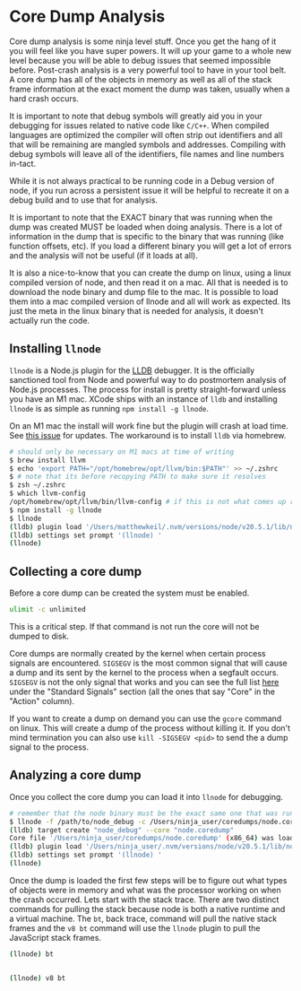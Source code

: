 # Core Dump Analysis

Core dump analysis is some ninja level stuff. Once you get the hang of it you will feel like you have super powers. It will up your game to a whole new level because you will be able to debug issues that seemed impossible before. Post-crash analysis is a very powerful tool to have in your tool belt. A core dump has all of the objects in memory as well as all of the stack frame information at the exact moment the dump was taken, usually when a hard crash occurs.

It is important to note that debug symbols will greatly aid you in your debugging for issues related to native code like `C/C++`. When compiled languages are optimized the compiler will often strip out identifiers and all that will be remaining are mangled symbols and addresses. Compiling with debug symbols will leave all of the identifiers, file names and line numbers in-tact.

While it is not always practical to be running code in a Debug version of node, if you run across a persistent issue it will be helpful to recreate it on a debug build and to use that for analysis.

It is important to note that the EXACT binary that was running when the dump was created MUST be loaded when doing analysis. There is a lot of information in the dump that is specific to the binary that was running (like function offsets, etc). If you load a different binary you will get a lot of errors and the analysis will not be useful (if it loads at all).

It is also a nice-to-know that you can create the dump on linux, using a linux compiled version of node, and then read it on a mac. All that is needed is to download the node binary and dump file to the mac. It is possible to load them into a mac compiled version of llnode and all will work as expected. Its just the meta in the linux binary that is needed for analysis, it doesn't actually run the code.

## Installing `llnode`

`llnode` is a Node.js plugin for the [LLDB](https://lldb.llvm.org/) debugger. It is the officially sanctioned tool from Node and powerful way to do postmortem analysis of Node.js processes. The process for install is pretty straight-forward unless you have an M1 mac. XCode ships with an instance of `lldb` and installing `llnode` is as simple as running `npm install -g llnode`.

On an M1 mac the install will work fine but the plugin will crash at load time. See [this issue](https://github.com/nodejs/llnode/issues/430#issuecomment-1844628224) for updates. The workaround is to install `lldb` via homebrew.

```sh
# should only be necessary on M1 macs at time of writing
$ brew install llvm
$ echo 'export PATH="/opt/homebrew/opt/llvm/bin:$PATH"' >> ~/.zshrc
$ # note that its before recopying PATH to make sure it resolves
$ zsh ~/.zshrc
$ which llvm-config
/opt/homebrew/opt/llvm/bin/llvm-config # if this is not what comes up restart the shell
$ npm install -g llnode
$ llnode
(lldb) plugin load '/Users/matthewkeil/.nvm/versions/node/v20.5.1/lib/node_modules/llnode/llnode.dylib'
(lldb) settings set prompt '(llnode) '
(llnode)
```

## Collecting a core dump

Before a core dump can be created the system must be enabled.

```sh
ulimit -c unlimited
```

This is a critical step. If that command is not run the core will not be dumped to disk.

Core dumps are normally created by the kernel when certain process signals are encountered. `SIGSEGV` is the most common signal that will cause a dump and its sent by the kernel to the process when a segfault occurs. `SIGSEGV` is not the only signal that works and you can see the full list [here](https://man7.org/linux/man-pages/man7/signal.7.html) under the "Standard Signals" section (all the ones that say "Core" in the "Action" column).

If you want to create a dump on demand you can use the `gcore` command on linux. This will create a dump of the process without killing it. If you don't mind termination you can also use `kill -SIGSEGV <pid>` to send the a dump signal to the process.

## Analyzing a core dump

Once you collect the core dump you can load it into `llnode` for debugging.

```sh
# remember that the node binary must be the exact same one that was running when the core was created
$ llnode -f /path/to/node_debug -c /Users/ninja_user/coredumps/node.coredump
(lldb) target create "node_debug" --core "node.coredump"
Core file '/Users/ninja_user/coredumps/node.coredump' (x86_64) was loaded.
(lldb) plugin load '/Users/ninja_user/.nvm/versions/node/v20.5.1/lib/node_modules/llnode/llnode.dylib'
(lldb) settings set prompt '(llnode) '
(llnode)
```

Once the dump is loaded the first few steps will be to figure out what types of objects were in memory and what was the processor working on when the crash occurred. Lets start with the stack trace. There are two distinct commands for pulling the stack because node is both a native runtime and a virtual machine. The `bt`, back trace, command will pull the native stack frames and the `v8 bt` command will use the `llnode` plugin to pull the JavaScript stack frames.

```sh
(llnode) bt


(llnode) v8 bt

```
